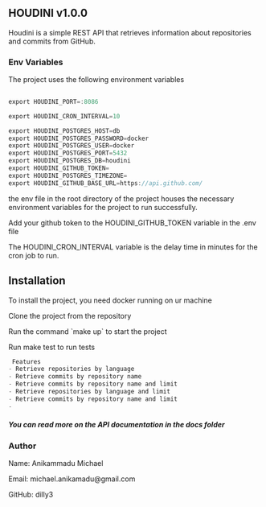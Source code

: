 ## HOUDINI v1.0.0
Houdini is a simple REST API that retrieves information about repositories and commits from GitHub.
### Env Variables
<p> The project uses the following environment variables </p>

```Go
 
export HOUDINI_PORT=:8086

export HOUDINI_CRON_INTERVAL=10

export HOUDINI_POSTGRES_HOST=db
export HOUDINI_POSTGRES_PASSWORD=docker
export HOUDINI_POSTGRES_USER=docker
export HOUDINI_POSTGRES_PORT=5432
export HOUDINI_POSTGRES_DB=houdini
export HOUDINI_GITHUB_TOKEN=
export HOUDINI_POSTGRES_TIMEZONE=
export HOUDINI_GITHUB_BASE_URL=https://api.github.com/
```
<p> the env file in the root directory of the project houses the necessary environment variables for the project to run successfully. </p> 
<p> Add your github token to the HOUDINI_GITHUB_TOKEN variable in the .env file </p>
<p> The HOUDINI_CRON_INTERVAL variable is the delay time in minutes for the cron job to run. </p>

## Installation
<p> To install the project, you need docker running on ur machine </p>
<p> Clone the project from the repository </p>
<p> Run the command `make up` to start the project </p>
<p> Run make test to run tests</p>

```Go
 Features
- Retrieve repositories by language
- Retrieve commits by repository name
- Retrieve commits by repository name and limit
- Retrieve repositories by language and limit
- Retrieve commits by repository name and limit
- 
```
##### You can read more on the API documentation in the docs folder
### Author
<p> Name: Anikammadu Michael  </p>
<p> Email: michael.anikamadu@gmail.com </p>
<p> GitHub: dilly3</p>
